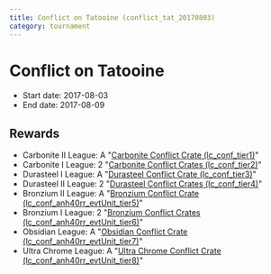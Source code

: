 ```yaml
---
title: Conflict on Tatooine (conflict_tat_20170803)
category: tournament
---
```

# Conflict on Tatooine

  * Start date: 2017-08-03
  * End date: 2017-08-09

## Rewards

  * Carbonite II League: A "[Carbonite Conflict Crate (lc_conf_tier1)](lc_conf_tier1.html)"
  * Carbonite I League: 2 "[Carbonite Conflict Crates (lc_conf_tier2)](lc_conf_tier2.html)"
  * Durasteel I League: A "[Durasteel Conflict Crate (lc_conf_tier3)](lc_conf_tier3.html)"
  * Durasteel II League: 2 "[Durasteel Conflict Crates (lc_conf_tier4)](lc_conf_tier4.html)"
  * Bronzium II League: A "[Bronzium Conflict Crate (lc_conf_anh40rr_evtUnit_tier5)](lc_conf_anh40rr_evtUnit_tier5.html)"
  * Bronzium I League: 2 "[Bronzium Conflict Crates (lc_conf_anh40rr_evtUnit_tier6)](lc_conf_anh40rr_evtUnit_tier6.html)"
  * Obsidian League: A "[Obsidian Conflict Crate (lc_conf_anh40rr_evtUnit_tier7)](lc_conf_anh40rr_evtUnit_tier7.html)"
  * Ultra Chrome League: A "[Ultra Chrome Conflict Crate (lc_conf_anh40rr_evtUnit_tier8)](lc_conf_anh40rr_evtUnit_tier8.html)"
